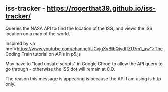 ## iss-tracker - https://rogerthat39.github.io/iss-tracker/
Queries the NASA API to find the location of the ISS, and views the ISS location on a map of the world.

Inspired by <a href=https://www.youtube.com/channel/UCvjgXvBlbQiydffZU7m1_aw">The Coding Train</a> tutorial on APIs in p5.js

May have to "load unsafe scripts" in Google Chroe to allow the API query to go through - otherwise the ISS dot will remain at 0,0.

The reason this message is appearing is because the API I am using is http only.
